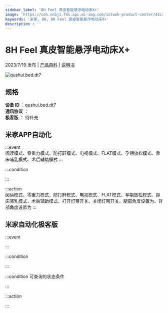 ```yaml
---
sidebar_label: '8H Feel 真皮智能悬浮电动床X+'
image: 'https://cdn.cnbj1.fds.api.mi-img.com/iotweb-product-center/43c3ca6dca8ba8cacb968fae43327206_1687845017381.png?GalaxyAccessKeyId=AKVGLQWBOVIRQ3XLEW&Expires=9223372036854775807&Signature=PMyHsmsUU9XvufB0F/NXPQzb94I='
keywords: '米家, 8H, 8H Feel 真皮智能悬浮电动床X+'
description : ''
---
```

# 8H Feel 真皮智能悬浮电动床X+

2023/7/19 发布 | [产品百科](https://home.mi.com/webapp/content/baike/product/index.html?model=qushui.bed.dt7/) | [说明书](https://home.mi.com/views/introduction.html?model=qushui.bed.dt7&region=cn)

![qushui.bed.dt7](https://cdn.cnbj1.fds.api.mi-img.com/iotweb-product-center/43c3ca6dca8ba8cacb968fae43327206_1687845017381.png?GalaxyAccessKeyId=AKVGLQWBOVIRQ3XLEW&Expires=9223372036854775807&Signature=PMyHsmsUU9XvufB0F/NXPQzb94I=)

## 规格  
> 
**设备 ID** ：qushui.bed.dt7  
**通讯协议** ：  
**极客版**  ： 待补充 


## 米家APP自动化  

:::event  
阅读模式、零重力模式、防打鼾模式、电视模式、FLAT模式、孕期放松模式、靠床哺乳模式、术后辅助模式
:::

:::condition  

:::

:::action   
阅读模式、零重力模式、防打鼾模式、电视模式、FLAT模式、孕期放松模式、靠床哺乳模式、术后辅助模式、打开灯带开关、关闭灯带开关、腿部角度设置为、背部角度设置为
:::

## 米家自动化极客版  

:::event  

:::

:::condition  

:::

:::condition 可查询的状态条件  

:::

:::action  

:::

        
